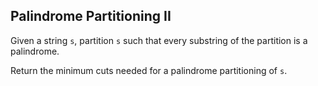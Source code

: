 ## Palindrome Partitioning II

Given a string `s`, partition `s` such that every substring of the partition is a palindrome.

Return the minimum cuts needed for a palindrome partitioning of `s`.
